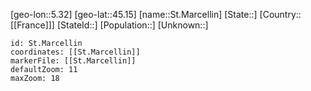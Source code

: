 ﻿---
location: [45.15,5.32]
mapzoom: [7,12] 
mapmarker: city 
type: City
tags:
- geo/City


SpocWebEntityId: 34472
isDeleted: false
confidential: public

---
[geo-lon::5.32]
[geo-lat::45.15]
[name::St.Marcellin]
[State::]
[Country::[[France]]]
[StateId::]
[Population::]
[Unknown::]


```leaflet
id: St.Marcellin
coordinates: [[St.Marcellin]]
markerFile: [[St.Marcellin]]
defaultZoom: 11 
maxZoom: 18
```
